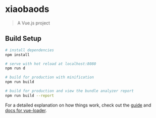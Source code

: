 # xiaobaods

> A Vue.js project

## Build Setup

``` bash
# install dependencies
npm install

# serve with hot reload at localhost:8080
npm run d

# build for production with minification
npm run build

# build for production and view the bundle analyzer report
npm run build --report
```

For a detailed explanation on how things work, check out the [guide](http://vuejs-templates.github.io/webpack/) and [docs for vue-loader](http://vuejs.github.io/vue-loader).
